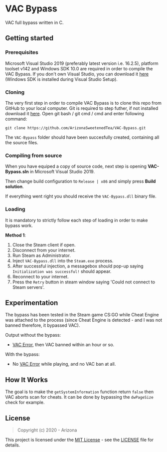 # VAC Bypass

VAC full bypass written in C.

## Getting started

### Prerequisites
Microsoft Visual Studio 2019 (preferably latest version i.e. 16.2.5), platform toolset v142 and Windows SDK 10.0 are required in order to compile the VAC Bypass. If you don't own Visual Studio, you can download it [here](https://visualstudio.microsoft.com/) (Windows SDK is installed during Visual Studio Setup).

### Cloning
The very first step in order to compile VAC Bypass is to clone this repo from GitHub to your local computer. Git is required to step futher, if not installed download it [here](https://git-scm.com). Open git bash / git cmd / cmd and enter following command:
```
git clone https://github.com/ArizonaSweetenedTea/VAC-Bypass.git
```
The `VAC-Bypass` folder should have been succesfully created, containing all the source files.

### Compiling from source
When you have equiped a copy of source code, next step is opening **VAC-Bypass.sln** in Microsoft Visual Studio 2019.

Then change build configuration to `Release | x86` and simply press **Build solution**.

If everything went right you should receive the `VAC-Bypass.dll`  binary file.

### Loading

It is mandatory to strictly follow each step of loading in order to make bypass work.

**Method 1**:
1. Close the Steam client if open.
1. Disconnect from your internet.
1. Run Steam as Administrator.
1. Inject `VAC-Bypass.dll` into the `Steam.exe` process.
1. After successful injection, a messagebox should pop-up saying `Initialization was successful!` should appear.
1. Reconnect to your internet.
1. Press the `Retry` button in steam window saying 'Could not connect to Steam servers'.

## Experimentation
The bypass has been tested in the Steam game CS:GO while Cheat Engine was attached to the process (since Cheat Engine is detected - and I was not banned therefore, it bypassed VAC).

Output without the bypass:
* [VAC Error](https://support.steampowered.com/kb_article.php?ref=2117-ilzv-2837), then VAC banned within an hour or so.

With the bypass:
* No [VAC Error](https://support.steampowered.com/kb_article.php?ref=2117-ilzv-2837) while playing, and no VAC ban at all.

## How It Works
The goal is to make the `getSystemInformation` function return `false` then VAC aborts scan for cheats. It can be done by bypassing the `dwPageSize` check for example.

## License
> Copyright (c) 2020 - Arizona

This project is licensed under the [MIT License](https://opensource.org/licenses/mit-license.php) - see the [LICENSE](LICENSE) file for details.
